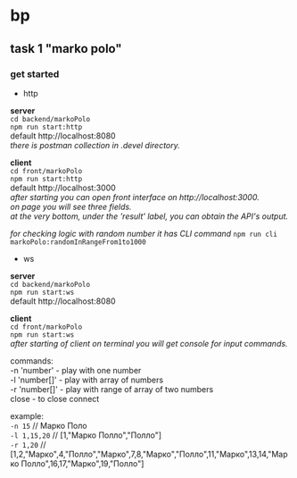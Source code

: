 # bp

## task 1 "marko polo"
### get started

- http

**server**  
`cd backend/markoPolo`  
`npm run start:http`  
default http://localhost:8080  
_there is postman collection in .devel directory._

**client**  
`cd front/markoPolo`  
`npm run start:http`  
default http://localhost:3000  
_after starting you can open front interface on http://localhost:3000.  
on page you will see three fields.  
at the very bottom, under the 'result' label, you can obtain the API's output._

_for checking logic with random number it has CLI command_
`npm run cli markoPolo:randomInRangeFrom1to1000`

- ws

**server**  
`cd backend/markoPolo`  
`npm run start:ws`  
default http://localhost:8080

**client**  
`cd front/markoPolo`  
`npm run start:ws`  
_after starting of client on terminal you will get console for input commands._

commands:  
-n 'number' - play with one number  
-l 'number[]' - play with array of numbers  
-r 'number[]' - play with range of array of two numbers  
close - to close connect


example:  
`-n 15` // Марко Поло  
`-l 1,15,20` // [1,"Марко Полло","Полло"]  
`-r 1,20` // [1,2,"Марко",4,"Полло","Марко",7,8,"Марко","Полло",11,"Марко",13,14,"Марко Полло",16,17,"Марко",19,"Полло"]

